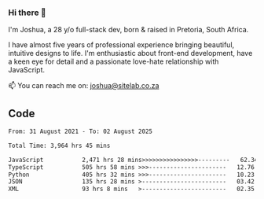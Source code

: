 ### Hi there 👋

I'm Joshua, a 28 y/o full-stack dev, born & raised in Pretoria, South Africa. 

I have almost five years of professional experience bringing beautiful, intuitive designs to life. I'm enthusiastic about front-end development, have a keen eye for detail and a passionate love-hate relationship with JavaScript.

📫 You can reach me on: joshua@sitelab.co.za

## **Code**

<!--START_SECTION:waka-->

```txt
From: 31 August 2021 - To: 02 August 2025

Total Time: 3,964 hrs 45 mins

JavaScript           2,471 hrs 28 mins>>>>>>>>>>>>>>>>---------   62.34 %
TypeScript           505 hrs 58 mins >>>----------------------   12.76 %
Python               405 hrs 32 mins >>>----------------------   10.23 %
JSON                 135 hrs 28 mins >------------------------   03.42 %
XML                  93 hrs 8 mins   >------------------------   02.35 %
```

<!--END_SECTION:waka-->
